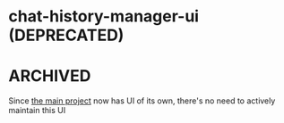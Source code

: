 # chat-history-manager-ui (DEPRECATED)

# ARCHIVED
Since [the main project](https://github.com/frozenspider/chat-history-manager) now has UI of its own, there's no need to actively maintain this UI
